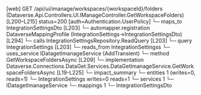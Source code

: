 [web] GET /api/ui/imanage/workspaces/{workspaceId}/folders  (Dataverse.Api.Controllers.UI.IManageController.GetWorkspaceFolders)  [L200–L215] status=200 [auth=Authentication.UserPolicy]
  └─ maps_to IntegrationSettingsDto [L203]
    └─ automapper.registration DataverseMappingProfile (IntegrationSettings->IntegrationSettingsDto) [L294]
  └─ calls IntegrationSettingsRepository.ReadQuery [L203]
  └─ query IntegrationSettings [L203]
    └─ reads_from IntegrationSettingss
  └─ uses_service IDatagetImanageService (AddTransient)
    └─ method GetWorkspaceFoldersAsync [L209]
      └─ implementation Dataverse.Connections.DataGet.Services.DataGetImanageService.GetWorkspaceFoldersAsync [L19-L225]
  └─ impact_summary
    └─ entities 1 (writes=0, reads=1)
      └─ IntegrationSettings writes=0 reads=1
    └─ services 1
      └─ IDatagetImanageService
    └─ mappings 1
      └─ IntegrationSettingsDto

